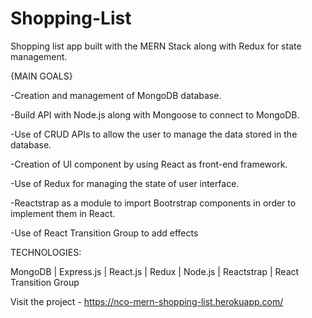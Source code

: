# Shopping-List

Shopping list app built with the MERN Stack along with Redux for state management.

{MAIN GOALS}

-Creation and management of MongoDB database.

-Build API with Node.js along with Mongoose to connect to MongoDB.

-Use of CRUD APIs to allow the user to manage the data stored in the database.

-Creation of UI component by using React as front-end framework.

-Use of Redux for managing the state of user interface.

-Reactstrap as a module to import Bootrstrap components in order to implement them in React.

-Use of React Transition Group to add effects


TECHNOLOGIES:

MongoDB | Express.js | React.js | Redux | Node.js | Reactstrap | React Transition Group

Visit the project - https://nco-mern-shopping-list.herokuapp.com/
